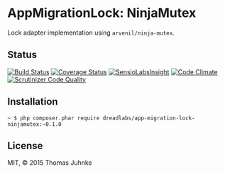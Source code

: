 # AppMigrationLock: NinjaMutex

Lock adapter implementation using `arvenil/ninja-mutex`.

## Status

[![Build Status](https://travis-ci.org/DreadLabs/app-migration-lock-ninjamutex.svg?branch=master)](https://travis-ci.org/DreadLabs/app-migration-lock-ninjamutex)
[![Coverage Status](https://coveralls.io/repos/DreadLabs/app-migration-lock-ninjamutex/badge.svg?branch=master&service=github)](https://coveralls.io/github/DreadLabs/app-migration-lock-ninjamutex?branch=master)
[![SensioLabsInsight](https://insight.sensiolabs.com/projects/562fa58f-6ca4-44d2-8db2-62c87e7b240f/mini.png)](https://insight.sensiolabs.com/projects/562fa58f-6ca4-44d2-8db2-62c87e7b240f)
[![Code Climate](https://codeclimate.com/github/DreadLabs/app-migration-lock-ninjamutex/badges/gpa.svg)](https://codeclimate.com/github/DreadLabs/app-migration-lock-ninjamutex)
[![Scrutinizer Code Quality](https://scrutinizer-ci.com/g/DreadLabs/app-migration-lock-ninjamutex/badges/quality-score.png?b=master)](https://scrutinizer-ci.com/g/DreadLabs/app-migration-lock-ninjamutex/?branch=master)

## Installation

    ~ $ php composer.phar require dreadlabs/app-migration-lock-ninjamutex:~0.1.0

## License

MIT, © 2015 Thomas Juhnke
